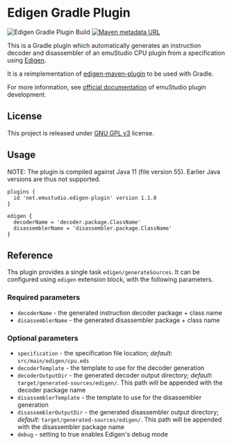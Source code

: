 # Edigen Gradle Plugin
![Edigen Gradle Plugin Build](https://github.com/emustudio/edigen-gradle-plugin/workflows/Edigen%20Gradle%20Plugin%20Build/badge.svg)
[![Maven metadata URL](https://img.shields.io/maven-metadata/v?label=Gradle%20Plugin&metadataUrl=https%3A%2F%2Fplugins.gradle.org%2Fm2%2Fnet%2Femustudio%2Fedigen-plugin%2Fnet.emustudio.edigen-plugin.gradle.plugin%2Fmaven-metadata.xml)](https://plugins.gradle.org/plugin/net.emustudio.edigen-plugin)

This is a Gradle plugin which automatically generates an instruction decoder and disassembler of an emuStudio CPU
plugin from a specification using [Edigen](https://github.com/emustudio/edigen).

It is a reimplementation of [edigen-maven-plugin](https://github.com/emustudio/edigen-maven-plugin) to be used with Gradle.

For more information, see [official documentation](https://www.emustudio.net/docdevel/emulator_tutorial/index/#CPU_HOWTO)
of emuStudio plugin development. 

## License

This project is released under [GNU GPL v3](https://www.gnu.org/licenses/gpl-3.0.html) license.

## Usage

NOTE: The plugin is compiled against Java 11 (file version 55). Earlier Java versions are thus not supported.

```
plugins {
  id 'net.emustudio.edigen-plugin' version 1.1.0
}

edigen {
  decoderName = 'decoder.package.ClassName'
  disassemblerName = 'disassembler.package.ClassName'
}
```

## Reference

Ths plugin provides a single task `edigen/generateSources`. It can be configured using `edigen` extension block,
with the following parameters.

### Required parameters

- `decoderName` - the generated instruction decoder package + class name
- `disassemblerName` - the generated disassembler package + class name

### Optional parameters

- `specification` - the specification file location; _default_: `src/main/edigen/cpu.eds`
- `decoderTemplate` - the template to use for the decoder generation
- `decoderOutputDir` - the generated decoder output directory; _default_: `target/generated-sources/edigen/`. This path
   will be appended with the decoder package name
- `disassemblerTemplate` - the template to use for the disassembler generation
- `disassemblerOutputDir` - the generated disassembler output directory; _default_: `target/generated-sources/edigen/`.
   This path will be appended with the disassembler package name
- `debug` - setting to true enables Edigen's debug mode
